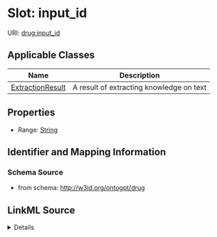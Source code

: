 # Slot: input_id

URI: [drug:input_id](http://w3id.org/ontogpt/drug/input_id)



<!-- no inheritance hierarchy -->




## Applicable Classes

| Name | Description |
| --- | --- |
[ExtractionResult](ExtractionResult.md) | A result of extracting knowledge on text






## Properties

* Range: [String](String.md)







## Identifier and Mapping Information







### Schema Source


* from schema: http://w3id.org/ontogpt/drug




## LinkML Source

<details>
```yaml
name: input_id
from_schema: http://w3id.org/ontogpt/drug
rank: 1000
alias: input_id
owner: ExtractionResult
domain_of:
- ExtractionResult
range: string

```
</details>